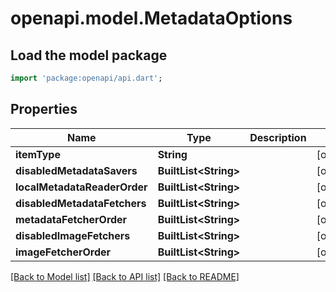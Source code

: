 # openapi.model.MetadataOptions

## Load the model package
```dart
import 'package:openapi/api.dart';
```

## Properties
Name | Type | Description | Notes
------------ | ------------- | ------------- | -------------
**itemType** | **String** |  | [optional] 
**disabledMetadataSavers** | **BuiltList&lt;String&gt;** |  | [optional] 
**localMetadataReaderOrder** | **BuiltList&lt;String&gt;** |  | [optional] 
**disabledMetadataFetchers** | **BuiltList&lt;String&gt;** |  | [optional] 
**metadataFetcherOrder** | **BuiltList&lt;String&gt;** |  | [optional] 
**disabledImageFetchers** | **BuiltList&lt;String&gt;** |  | [optional] 
**imageFetcherOrder** | **BuiltList&lt;String&gt;** |  | [optional] 

[[Back to Model list]](../README.md#documentation-for-models) [[Back to API list]](../README.md#documentation-for-api-endpoints) [[Back to README]](../README.md)


